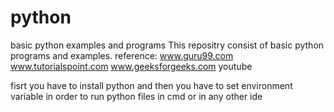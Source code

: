 # python
basic python examples and programs
This repositry consist of basic python programs and examples.
reference:
www.guru99.com
www.tutorialspoint.com
www.geeksforgeeks.com
youtube



fisrt you have to install python and then you have to set environment variable in order to run python files in cmd or in any other ide

